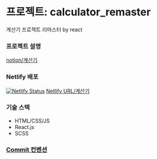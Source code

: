 # 프로젝트: calculator_remaster

계산기 프로젝트 리마스터 by react

### 프로젝트 설명

[notion/계산기](https://www.notion.so/Project-500caf8a4ab34852a6c092418cd98516?pvs=4)

### Netlify 배포
[![Netlify Status](https://api.netlify.com/api/v1/badges/fedc340f-0ad4-479c-8a7e-469070bac86a/deploy-status)](https://app.netlify.com/sites/seob-calculator-remaster/deploys) [Netlify URL/계산기](https://seob-calculator-remaster.netlify.app/)

### 기술 스택

- HTML/CSS/JS
- React.js
- SCSS

### [Commit 컨벤션](https://velog.io/@shin6403/Git-git-%EC%BB%A4%EB%B0%8B-%EC%BB%A8%EB%B2%A4%EC%85%98-%EC%84%A4%EC%A0%95%ED%95%98%EA%B8%B0)
